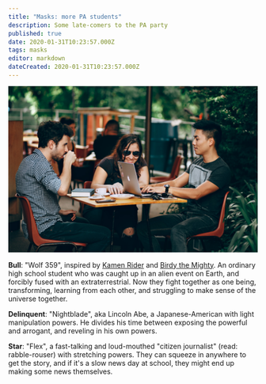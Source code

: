 ```yaml
---
title: "Masks: more PA students"
description: Some late-comers to the PA party
published: true
date: 2020-01-31T10:23:57.000Z
tags: masks
editor: markdown
dateCreated: 2020-01-31T10:23:57.000Z
---
```


![Featured Image](masks-more-pa-students.jpg)

**Bull**: "Wolf 359", inspired by [Kamen Rider](https://www.youtube.com/watch?v=x1K06DLwMMY) and [Birdy the Mighty](https://www.youtube.com/watch?v=fX1a3fWQ_D4). An ordinary high school student who was caught up in an alien event on Earth, and forcibly fused with an extraterrestrial. Now they fight together as one being, transforming, learning from each other, and struggling to make sense of the universe together.

**Delinquent**: "Nightblade", aka Lincoln Abe, a Japanese-American with light manipulation powers. He divides his time between exposing the powerful and arrogant, and reveling in his own powers.

**Star**: "Flex", a fast-talking and loud-mouthed "citizen journalist" (read: rabble-rouser) with stretching powers. They can squeeze in anywhere to get the story, and if it's a slow news day at school, they might end up making some news themselves.


    